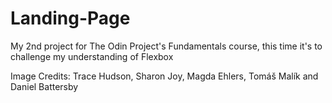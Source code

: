 # Landing-Page
My 2nd project for The Odin Project's Fundamentals course, this time it's to challenge my understanding of Flexbox


Image Credits: Trace Hudson, Sharon Joy, Magda Ehlers, Tomáš Malík and Daniel Battersby
